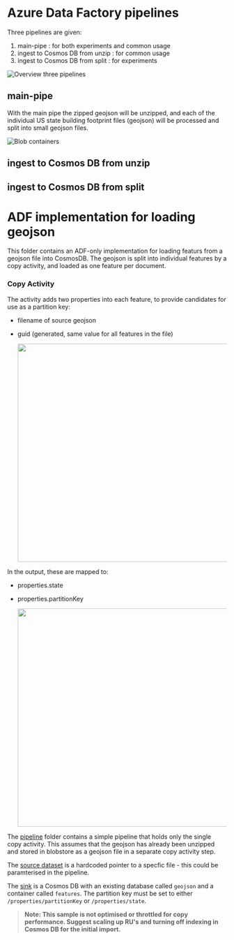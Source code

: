 # Azure Data Factory pipelines

Three pipelines are given:
1) main-pipe : for both experiments and common usage
2) ingest to Cosmos DB from unzip : for common usage
3) ingest to Cosmos DB from split : for experiments

![Overview three pipelines](/img/Pipelines.jpg)


## main-pipe
With the main pipe the zipped geojson will be unzipped, and each of the individual US state building footprint files (geojson) will be processed and split into small geojson files.

![Blob containers](/img/blob_structure.jpg)


## ingest to Cosmos DB from unzip


## ingest to Cosmos DB from split




# ADF implementation for loading geojson

This folder contains an ADF-only implementation for loading featurs from a geojson file into CosmosDB. The geojson is split into individual features by a copy activity, and loaded as one feature per document. 

### Copy Activity

The activity adds two properties into each feature, to provide candidates for use as a partition key:
- filename of source geojson
- guid (generated, same value for all features in the file)

  <img src="./img/source-config.jpg" width=500px />

In the output, these are mapped to: 
- properties.state
- properties.partitionKey

  <img src="./img/mapping.jpg" width=500px />


The [pipeline](./pipeline) folder contains a simple pipeline that holds only the single copy activity. This assumes that the geojson has already been unzipped and stored in blobstore as a geojson file in a separate copy activity step. 

The [source dataset](./dataset/geojson.json) is a hardcoded pointer to a specfic file - this could be paramterised in the pipeline.

The [sink](./dataset/CosmosDbSqlApiCollection1.json) is a Cosmos DB with an existing database called `geojson` and a container called `features`. The partition key must be set to either `/properties/partitionKey` or `/properties/state`.

> **Note: This sample is not optimised or throttled for copy performance. Suggest scaling up RU's and turning off indexing in Cosmos DB for the initial import.**



